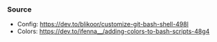 ### Source
 - Config: https://dev.to/blikoor/customize-git-bash-shell-498l
 - Colors: https://dev.to/ifenna__/adding-colors-to-bash-scripts-48g4
